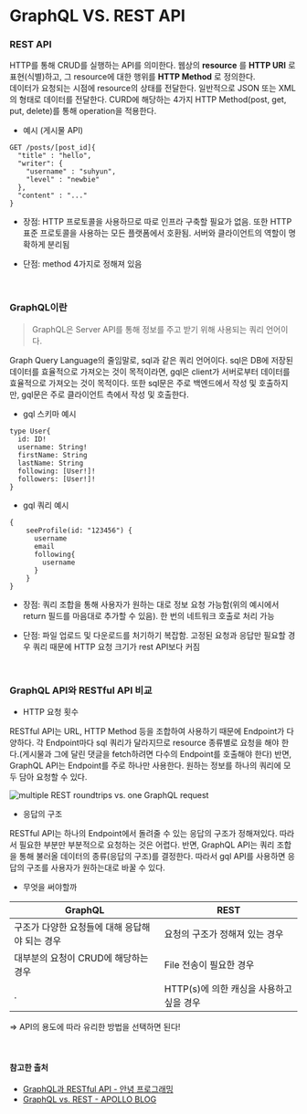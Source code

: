 # GraphQL VS. REST API

### REST API

HTTP를 통해 CRUD를 실행하는 API를 의미한다. 웹상의 **resource** 를 **HTTP URI** 로 표현(식별)하고, 그 resource에 대한 행위를 **HTTP Method** 로 정의한다.<br/>
데이터가 요청되는 시점에 resource의 상태를 전달한다. 일반적으로 JSON 또는 XML의 형태로 데이터를 전달한다. CURD에 해당하는 4가지 HTTP Method(post, get, put, delete)를 통해 operation을 적용한다.

- 예시 (게시물 API)

```
GET /posts/[post_id]{
  "title" : "hello",
  "writer": {
    "username" : "suhyun",
    "level" : "newbie"
  },
  "content" : "..."
}
```

- 장점: HTTP 프로토콜을 사용하므로 따로 인프라 구축할 필요가 없음. 또한 HTTP 표준 프로토콜을 사용하는 모든 플랫폼에서 호환됨. 서버와 클라이언트의 역할이 명확하게 분리됨

- 단점: method 4가지로 정해져 있음

<br/>

### GraphQL이란

> GraphQL은 Server API를 통해 정보를 주고 받기 위해 사용되는 쿼리 언어이다.

Graph Query Language의 줄임말로, sql과 같은 쿼리 언어이다. sql은 DB에 저장된 데이터를 효율적으로 가져오는 것이 목적이라면, gql은 client가 서버로부터 데이터를 효율적으로 가져오는 것이 목적이다. 또한 sql문은 주로 백엔드에서 작성 및 호출하지만, gql문은 주로 클라이언트 측에서 작성 및 호출한다.

- gql 스키마 예시

```
type User{
  id: ID!
  username: String!
  firstName: String
  lastName: String
  following: [User!]!
  followers: [User!]!
}
```

- gql 쿼리 예시

```
{
    seeProfile(id: "123456") {
      username
      email
      following{
        username
      }
    }
}
```

- 장점: 쿼리 조합을 통해 사용자가 원하는 대로 정보 요청 가능함(위의 예시에서 return 필드를 마음대로 추가할 수 있음). 한 번의 네트워크 호출로 처리 가능

- 단점: 파일 업로드 및 다운로드를 처기하기 복잡함. 고정된 요청과 응답만 필요할 경우 쿼리 때문에 HTTP 요청 크기가 rest API보다 커짐

<br/>

### GraphQL API와 RESTful API 비교

- HTTP 요청 횟수

RESTful API는 URL, HTTP Method 등을 조합하여 사용하기 때문에 Endpoint가 다양하다. 각 Endpoint마다 sql 쿼리가 달라지므로 resource 종류별로 요청을 해야 한다.(게시물과 그에 달린 댓글을 fetch하려면 다수의 Endpoint를 호출해야 한다) 반면, GraphQL API는 Endpoint를 주로 하나만 사용한다. 원하는 정보를 하나의 쿼리에 모두 담아 요청할 수 있다.

![multiple REST roundtrips vs. one GraphQL request](https://www.apollographql.com/blog/static/1_qpyJSVVPkd5c6ItMmivnYg-8efafc9157a25a40baf71107578247cd.png)

- 응답의 구조

RESTful API는 하나의 Endpoint에서 돌려줄 수 있는 응답의 구조가 정해져있다. 따라서 필요한 부분만 부분적으로 요청하는 것은 어렵다. 반면, GraphQL API는 쿼리 조합을 통해 불러올 데이터의 종류(응답의 구조)를 결정한다. 따라서 gql API를 사용하면 응답의 구조를 사용자가 원하는대로 바꿀 수 있다.

- 무엇을 써야할까

| GraphQL                                        | REST                                     |
| ---------------------------------------------- | ---------------------------------------- |
| 구조가 다양한 요청들에 대해 응답해야 되는 경우 | 요청의 구조가 정해져 있는 경우           |
| 대부분의 요청이 CRUD에 해당하는 경우           | File 전송이 필요한 경우                  |
| .                                              | HTTP(s)에 의한 캐싱을 사용하고 싶을 경우 |

=> API의 용도에 따라 유리한 방법을 선택하면 된다!

<br/>

#### 참고한 출처

- [GraphQL과 RESTful API - 안녕 프로그래밍](https://www.holaxprogramming.com/2018/01/20/graphql-vs-restful-api/)
- [GraphQL vs. REST - APOLLO BLOG](https://www.apollographql.com/blog/graphql-vs-rest-5d425123e34b)
